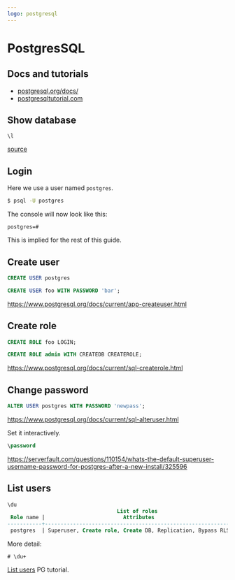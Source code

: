 ```yaml
---
logo: postgresql
---
```

# PostgresSQL


## Docs and tutorials

- [postgresql.org/docs/](https://www.postgresql.org/docs/)
- [postgresqltutorial.com](https://www.postgresqltutorial.com/)


## Show database

```
\l
```

[source](https://www.postgresqltutorial.com/postgresql-show-databases/)

## Login

Here we use a user named `postgres`.

```sh
$ psql -U postgres
```

The console will now look like this:

```
postgres=#
```

This is implied for the rest of this guide.

## Create user

```sql
CREATE USER postgres
```

```sql
CREATE USER foo WITH PASSWORD 'bar';
```

https://www.postgresql.org/docs/current/app-createuser.html


## Create role


```sql
CREATE ROLE foo LOGIN;
```
```sql
CREATE ROLE admin WITH CREATEDB CREATEROLE;
```

https://www.postgresql.org/docs/current/sql-createrole.html


## Change password

```sql
ALTER USER postgres WITH PASSWORD 'newpass';
```

https://www.postgresql.org/docs/current/sql-alteruser.html

Set it interactively.

```sql
\password
```

https://serverfault.com/questions/110154/whats-the-default-superuser-username-password-for-postgres-after-a-new-install/325596

## List users

```sql
\du
                                   List of roles
 Role name |                         Attributes                         | Member of
-----------+------------------------------------------------------------+-----------
 postgres  | Superuser, Create role, Create DB, Replication, Bypass RLS | {}
```

More detail:

```
# \du+
```

[List users](https://www.postgresqltutorial.com/postgresql-list-users/) PG tutorial.
